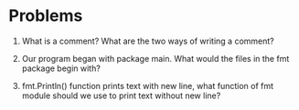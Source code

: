 # Problems

1. What is a comment? What are the two ways of writing a comment?

2. Our program began with package main. What would the files in the fmt package begin with?

3. fmt.Println() function prints text with new line, what function of fmt module should we use to print text without new line?